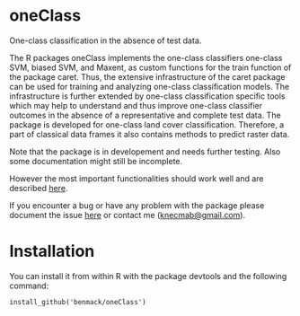 oneClass
========

One-class classification in the absence of test data.

The R packages oneClass implements the one-class classifiers one-class SVM, biased SVM, and Maxent, as custom functions for the train function of the package caret. 
Thus, the extensive infrastructure of the caret package can be used for training and analyzing one-class classification models. The infrastructure is further extended by one-class classification specific tools which may help to understand and thus improve one-class classifier outcomes in the absence of a representative and complete test data. 
The package is developed for one-class land cover classification. 
Therefore, a part of classical data frames it also contains methods to predict raster data.

Note that the package is in developement and needs further testing. 
Also some documentation might still be incomplete.

However the most important functionalities should work well and are described [here](https://github.com/benmack/oneClass/tree/master/inst/doc/oneClassIntro.ipynb). 

If you encounter a bug or have any problem with the package please document the issue [here](https://github.com/benmack/oneClass/issues) or contact me (knecmab@gmail.com). 


Installation
========

You can install it from within R with the package devtools and the following command:

```
install_github('benmack/oneClass')
```
